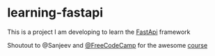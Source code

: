 # learning-fastapi
This is a project I am developing to learn the [FastApi](https://github.com/tiangolo/fastapi) framework

Shoutout to @Sanjeev and [@FreeCodeCamp](https://www.freecodecamp.org/) for the awesome [course](https://www.youtube.com/watch?v=0sOvCWFmrtA)


